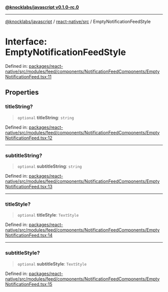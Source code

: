 [**@knocklabs/javascript v0.1.0-rc.0**](../../../README.md)

***

[@knocklabs/javascript](../../../modules.md) / [react-native/src](../README.md) / EmptyNotificationFeedStyle

# Interface: EmptyNotificationFeedStyle

Defined in: [packages/react-native/src/modules/feed/components/NotificationFeedComponents/EmptyNotificationFeed.tsx:11](https://github.com/knocklabs/javascript/blob/main/packages/react-native/src/modules/feed/components/NotificationFeedComponents/EmptyNotificationFeed.tsx#L11)

## Properties

### titleString?

> `optional` **titleString**: `string`

Defined in: [packages/react-native/src/modules/feed/components/NotificationFeedComponents/EmptyNotificationFeed.tsx:12](https://github.com/knocklabs/javascript/blob/main/packages/react-native/src/modules/feed/components/NotificationFeedComponents/EmptyNotificationFeed.tsx#L12)

***

### subtitleString?

> `optional` **subtitleString**: `string`

Defined in: [packages/react-native/src/modules/feed/components/NotificationFeedComponents/EmptyNotificationFeed.tsx:13](https://github.com/knocklabs/javascript/blob/main/packages/react-native/src/modules/feed/components/NotificationFeedComponents/EmptyNotificationFeed.tsx#L13)

***

### titleStyle?

> `optional` **titleStyle**: `TextStyle`

Defined in: [packages/react-native/src/modules/feed/components/NotificationFeedComponents/EmptyNotificationFeed.tsx:14](https://github.com/knocklabs/javascript/blob/main/packages/react-native/src/modules/feed/components/NotificationFeedComponents/EmptyNotificationFeed.tsx#L14)

***

### subtitleStyle?

> `optional` **subtitleStyle**: `TextStyle`

Defined in: [packages/react-native/src/modules/feed/components/NotificationFeedComponents/EmptyNotificationFeed.tsx:15](https://github.com/knocklabs/javascript/blob/main/packages/react-native/src/modules/feed/components/NotificationFeedComponents/EmptyNotificationFeed.tsx#L15)
